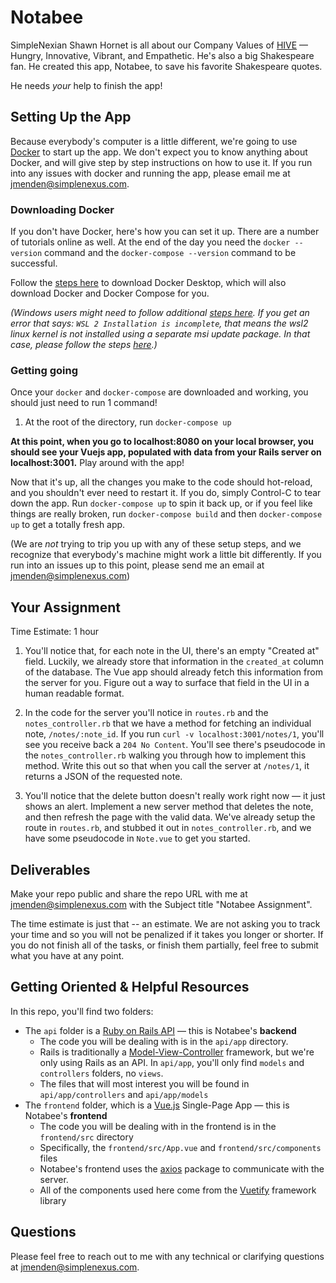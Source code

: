 # Notabee

SimpleNexian Shawn Hornet is all about our Company Values of [HIVE](https://www.simplenexus.com/careers/) — Hungry, Innovative, Vibrant, and Empathetic. He's also a big Shakespeare fan. He created this app, Notabee, to save his favorite Shakespeare quotes.

He needs *your* help to finish the app!

## Setting Up the App

Because everybody's computer is a little different, we're going to use [Docker](https://docs.docker.com/get-started/overview/) to start up the app. We don't expect you to know anything about Docker, and will give step by step instructions on how to use it. If you run into any issues with docker and running the app, please email me at <jmenden@simplenexus.com>.

### Downloading Docker

If you don't have Docker, here's how you can set it up. There are a number of tutorials online as well. At the end of the day you need the `docker --version` command and the `docker-compose --version` command to be successful.

Follow the [steps here](https://www.docker.com/products/docker-desktop) to download Docker Desktop, which will also download Docker and Docker Compose for you.

*(Windows users might need to follow additional [steps here](https://docs.docker.com/desktop/windows/install/). If you get an error that says: `WSL 2 Installation is incomplete`, that means the wsl2 linux kernel is not installed using a separate msi update package. In that case, please follow the steps [here](https://docs.microsoft.com/en-us/windows/wsl/install-manual).)*

### Getting going

Once your `docker` and `docker-compose` are downloaded and working, you should just need to run 1 command!

1. At the root of the directory, run `docker-compose up`

**At this point, when you go to localhost:8080 on your local browser, you should see your Vuejs app, populated with data from your Rails server on localhost:3001.** Play around with the app!

Now that it's up, all the changes you make to the code should hot-reload, and you shouldn't ever need to restart it. If you do, simply Control-C to tear down the app. Run `docker-compose up` to spin it back up, or if you feel like things are really broken, run `docker-compose build` and then `docker-compose up` to get a totally fresh app.

(We are *not* trying to trip you up with any of these setup steps, and we recognize that everybody's machine might work a little bit differently. If you run into an issues up to this point, please send me an email at <jmenden@simplenexus.com>)

## Your Assignment

Time Estimate: 1 hour

1. You'll notice that, for each note in the UI, there's an empty "Created at" field. Luckily, we already store that information in the `created_at` column of the database. The Vue app should already fetch this information from the server for you. Figure out a way to surface that field in the UI in a human readable format.


2. In the code for the server you'll notice in `routes.rb` and the `notes_controller.rb` that we have a method for fetching an individual note, `/notes/:note_id`. If you run `curl -v localhost:3001/notes/1`, you'll see you receive back a `204 No Content`. You'll see there's pseudocode in the `notes_controller.rb` walking you through how to implement this method. Write this out so that when you call the server at `/notes/1`, it returns a JSON of the requested note.

3. You'll notice that the delete button doesn't really work right now — it just shows an alert. Implement a new server method that deletes the note, and then refresh the page with the valid data. We've already setup the route in `routes.rb`, and stubbed it out in `notes_controller.rb`, and we have some pseudocode in `Note.vue` to get you started.

## Deliverables

Make your repo public and share the repo URL with me at <jmenden@simplenexus.com> with the Subject title "Notabee Assignment". 

The time estimate is just that -- an estimate. We are not asking you to track your time and so you will not be penalized if it takes you longer or shorter. If you do not finish all of the tasks, or finish them partially, feel free to submit what you have at any point.

## Getting Oriented & Helpful Resources

In this repo, you'll find two folders:
* The `api` folder is a [Ruby on Rails API](https://guides.rubyonrails.org/getting_started.html) — this is Notabee's **backend**
  * The code you will be dealing with is in the `api/app` directory.
  * Rails is traditionally a [Model-View-Controller](https://en.wikipedia.org/wiki/Model%E2%80%93view%E2%80%93controller) framework, but we're only using Rails as an API. In `api/app`, you'll only find `models` and `controllers` folders, no `views`.
  * The files that will most interest you will be found in `api/app/controllers` and `api/app/models`
* The `frontend` folder, which is a [Vue.js](https://vuejs.org/v2/guide/) Single-Page App — this is Notabee's **frontend**
  * The code you will be dealing with in the frontend is in the `frontend/src` directory
  * Specifically, the `frontend/src/App.vue` and `frontend/src/components` files
  * Notabee's frontend uses the [axios](https://axios-http.com/) package to communicate with the server.
  * All of the components used here come from the [Vuetify](https://vuetifyjs.com/en/introduction/why-vuetify/) framework library

## Questions

Please feel free to reach out to me with any technical or clarifying questions at <jmenden@simplenexus.com>.
